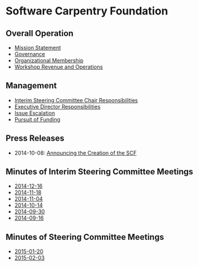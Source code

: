 Software Carpentry Foundation
=============================

Overall Operation
-----------------

*   [Mission Statement](mission-statement.md)
*   [Governance](governance.md)
*   [Organizational Membership](membership.md)
*   [Workshop Revenue and Operations](workshops.md)

Management
----------

*   [Interim Steering Committee Chair Responsibilities](steering-committee-chair.md)
*   [Executive Director Responsibilities](executive-director.md)
*   [Issue Escalation](issue-escalation.md)
*   [Pursuit of Funding](pursuit-of-funding.md)

Press Releases
--------------

*   2014-10-08: [Announcing the Creation of the SCF](press-releases/2014-10-08-announcing-creation-of-scf.md)


Minutes of Interim Steering Committee Meetings
----------------------------------------------

*   [2014-12-16](minutes/2014-12-16.md)
*   [2014-11-18](minutes/2014-11-18.md)
*   [2014-11-04](minutes/2014-11-04.md)
*   [2014-10-14](minutes/2014-10-14.md)
*   [2014-09-30](minutes/2014-09-30.md)
*   [2014-09-16](minutes/2014-09-16.md)



Minutes of Steering Committee Meetings
--------------------------------------

*   [2015-01-20](minutes/2015-01-20.md)
*   [2015-02-03](minutes/2015-02-03.md)



